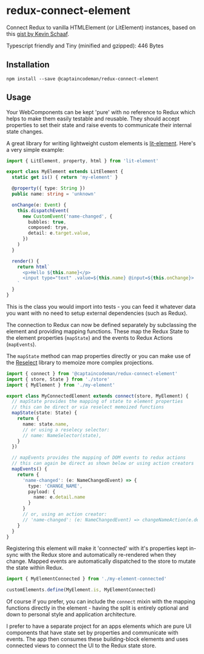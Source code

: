 # redux-connect-element

Connect Redux to vanilla HTMLElement (or LitElement) instances, based on this
[gist by Kevin Schaaf](https://gist.github.com/kevinpschaaf/995c9d1fd0f58fe021b174c4238b38c3).

Typescript friendly and Tiny (minified and gzipped): 446 Bytes

## Installation

    npm install --save @captaincodeman/redux-connect-element

## Usage

Your WebComponents can be kept 'pure' with no reference to Redux which helps to
make them easily testable and reusable. They should accept properties to set their
state and raise events to communicate their internal state changes.

A great library for writing lightweight custom elements is
[lit-element](https://github.com/Polymer/lit-element). Here's a very simple example:

```ts
import { LitElement, property, html } from 'lit-element'

export class MyElement extends LitElement {
  static get is() { return 'my-element' }

  @property({ type: String })
  public name: string = 'unknown'

  onChange(e: Event) {
    this.dispatchEvent(
      new CustomEvent('name-changed', { 
        bubbles: true,
        composed: trye,
        detail: e.target.value,
      })
    )
  }

  render() {
    return html`
      <p>Hello ${this.name}</p>
      <input type="text" .value=${this.name} @input=${this.onChange}>
    `
  }
}
```

This is the class you would import into tests - you can feed it whatever data you
want with no need to setup external dependencies (such as Redux).

The connection to Redux can now be defined separately by subclassing the element
and providing mapping functions. These map the Redux State to the element properties
(`mapState`) and the events to Redux Actions (`mapEvents`).

The `mapState` method can map properties directly or you can make use of the
[Reselect](https://github.com/reduxjs/reselect) library to memoize more complex
projections.

```ts
import { connect } from '@captaincodeman/redux-connect-element'
import { store, State } from './store'
import { MyElement } from './my-element'

export class MyConnectedElement extends connect(store, MyElement) {
  // mapState provides the mapping of state to element properties
  // this can be direct or via reselect memoized functions
  mapState(state: State) {
    return {
      name: state.name,   
      // or using a reselecy selector:
      // name: NameSelector(state),
    }
  })

  // mapEvents provides the mapping of DOM events to redux actions
  // this can again be direct as shown below or using action creators
  mapEvents() {
    return {
      'name-changed': (e: NameChangedEvent) => {
        type: 'CHANGE_NAME', 
        payload: { 
          name: e.detail.name
        }
      }
      // or, using an action creator:
      // 'name-changed': (e: NameChangedEvent) => changeNameAction(e.detail.name)
    }
  }
}
```

Registering this element will make it 'connected' with it's properties kept in-sync
with the Redux store and automatically re-rendered when they change. Mapped events
are automatically dispatched to the store to mutate the state within Redux.

```ts
import { MyElementConnected } from './my-element-connected'

customElements.define(MyElement.is, MyElementConnected)
```

Of course if you prefer, you can include the `connect` mixin with the mapping functions
directly in the element - having the split is entirely optional and down to personal
style and application architecture.

I prefer to have a separate project for an apps elements which are pure UI components
that have state set by properties and communicate with events. The app then consumes 
these building-block elements and uses connected views to connect the UI to the Redux
state store.
